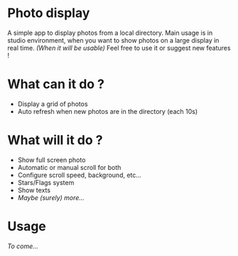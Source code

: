 # Photo display
A simple app to display photos from a local directory.
Main usage is in studio environment, when you want to show photos on a large display in real time.
_(When it will be usable)_ Feel free to use it or suggest new features !

# What can it do ?
- Display a grid of photos
- Auto refresh when new photos are in the directory (each 10s)

# What will it do ?
- Show full screen photo
- Automatic or manual scroll for both
- Configure scroll speed, background, etc...
- Stars/Flags system
- Show texts
- _Maybe (surely) more..._

# Usage
_To come..._
